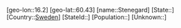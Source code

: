 ﻿---
location: [60.43,16.2]
type: City
tags:
- geo/City


SpocWebEntityId: 34556
isDeleted: false
confidential: public

---
[geo-lon::16.2]
[geo-lat::60.43]
[name::Stenegard]
[State::]
[Country::[Sweden](geo/Continent/Europe/Sweden.md)]
[StateId::]
[Population::]
[Unknown::]

